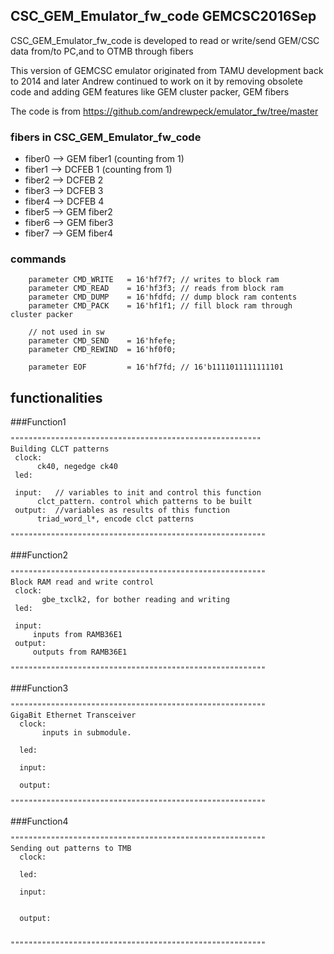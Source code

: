 ## CSC_GEM_Emulator_fw_code  GEMCSC2016Sep

CSC_GEM_Emulator_fw_code is developed to read or write/send GEM/CSC data from/to PC,and to OTMB through fibers  



This version of GEMCSC emulator originated from TAMU development back to 2014 and later Andrew continued to work on it by removing obsolete code and adding GEM features like GEM cluster packer, GEM fibers


The code is from https://github.com/andrewpeck/emulator_fw/tree/master

### fibers in CSC_GEM_Emulator_fw_code
* fiber0 --> GEM fiber1 (counting from 1)
* fiber1 --> DCFEB 1 (counting from 1)
* fiber2 --> DCFEB 2
* fiber3 --> DCFEB 3
* fiber4 --> DCFEB 4
* fiber5 --> GEM fiber2 
* fiber6 --> GEM fiber3 
* fiber7 --> GEM fiber4 

### commands

```
    parameter CMD_WRITE   = 16'hf7f7; // writes to block ram
    parameter CMD_READ    = 16'hf3f3; // reads from block ram
    parameter CMD_DUMP    = 16'hfdfd; // dump block ram contents
    parameter CMD_PACK    = 16'hf1f1; // fill block ram through cluster packer

    // not used in sw
    parameter CMD_SEND    = 16'hfefe;
    parameter CMD_REWIND  = 16'hf0f0;

    parameter EOF         = 16'hf7fd; // 16'b1111011111111101
```




## functionalities
 
###Function1
```
""""""""""""""""""""""""""""""""""""""""""""""""""""""""
Building CLCT patterns
 clock:
      ck40, negedge ck40
 led: 
     
 input:   // variables to init and control this function
      clct_pattern. control which patterns to be built 
 output:  //variables as results of this function 
      triad_word_l*, encode clct patterns
      
"""""""""""""""""""""""""""""""""""""""""""""""""""""""""
```



###Function2
```
"""""""""""""""""""""""""""""""""""""""""""""""""""""""""
Block RAM read and write control
 clock:
       gbe_txclk2, for bother reading and writing 
 led:
 
 input:
     inputs from RAMB36E1
 output:
     outputs from RAMB36E1

"""""""""""""""""""""""""""""""""""""""""""""""""""""""""
```



###Function3
```
"""""""""""""""""""""""""""""""""""""""""""""""""""""""""
GigaBit Ethernet Transceiver
  clock:
       inputs in submodule.

  led:
   
  input:

  output:

"""""""""""""""""""""""""""""""""""""""""""""""""""""""""
```


###Function4

```
"""""""""""""""""""""""""""""""""""""""""""""""""""""""""
Sending out patterns to TMB
  clock:
   
  led:

  input:


  output:


"""""""""""""""""""""""""""""""""""""""""""""""""""""""""
```

